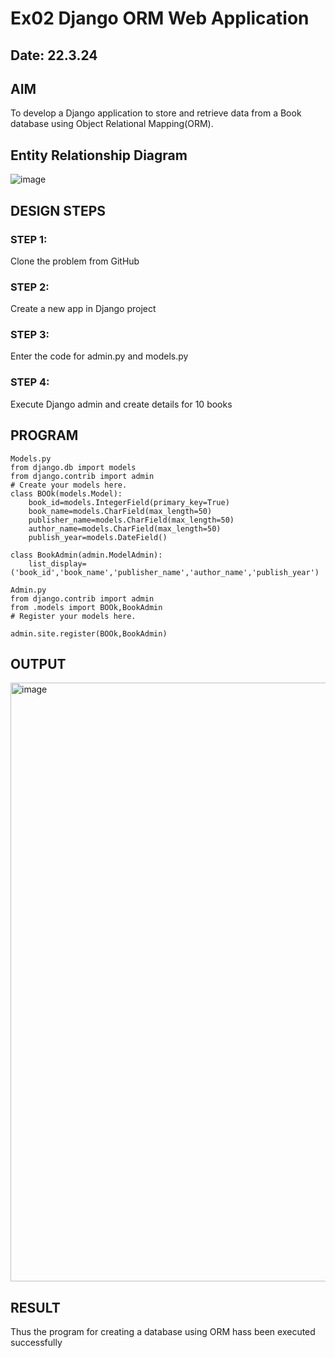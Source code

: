 # Ex02 Django ORM Web Application
## Date: 22.3.24

## AIM
To develop a Django application to store and retrieve data from a Book database using Object Relational Mapping(ORM).




## Entity Relationship Diagram


![image](https://github.com/pavi365/ORM/assets/115135775/1d285731-92af-4c66-8a89-041b15e00664)



## DESIGN STEPS

### STEP 1:
Clone the problem from GitHub

### STEP 2:
Create a new app in Django project

### STEP 3:
Enter the code for admin.py and models.py

### STEP 4:
Execute Django admin and create details for 10 books

## PROGRAM
```
Models.py
from django.db import models
from django.contrib import admin
# Create your models here.
class BOOk(models.Model):
    book_id=models.IntegerField(primary_key=True)
    book_name=models.CharField(max_length=50)
    publisher_name=models.CharField(max_length=50)
    author_name=models.CharField(max_length=50)
    publish_year=models.DateField()

class BookAdmin(admin.ModelAdmin):
    list_display=('book_id','book_name','publisher_name','author_name','publish_year')

Admin.py
from django.contrib import admin
from .models import BOOk,BookAdmin
# Register your models here.

admin.site.register(BOOk,BookAdmin)

```

## OUTPUT
<img width="958" alt="image" src="https://github.com/pavi365/ORM/assets/115135775/9dc23227-05fd-4b47-be03-4795043e9dd7">



## RESULT
Thus the program for creating a database using ORM hass been executed successfully

